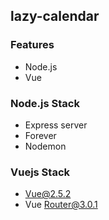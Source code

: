 ## lazy-calendar


### Features

* Node.js
* Vue

### Node.js Stack

- Express server
- Forever
- Nodemon

### Vuejs Stack

- Vue@2.5.2
- Vue Router@3.0.1